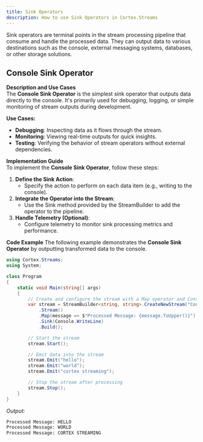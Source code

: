 ```yaml
---
title: Sink Operators
description: How to use Sink Operators in Cortex.Streams
---
```


Sink operators are terminal points in the stream processing pipeline that consume and handle the processed data. They can output data to various destinations such as the console, external messaging systems, databases, or other storage solutions.

## Console Sink Operator

**Description and Use Cases**\
The **Console Sink Operator** is the simplest sink operator that outputs data directly to the console. It's primarily used for debugging, logging, or simple monitoring of stream outputs during development.

**Use Cases:**

- **Debugging**: Inspecting data as it flows through the stream.
- **Monitoring**: Viewing real-time outputs for quick insights.
- **Testing**: Verifying the behavior of stream operators without external dependencies.

**Implementation Guide**\
To implement the **Console Sink Operator**, follow these steps:

1. **Define the Sink Action**:
   - Specify the action to perform on each data item (e.g., writing to the console).
2. **Integrate the Operator into the Stream**:
   - Use the Sink method provided by the StreamBuilder to add the operator to the pipeline.
3. **Handle Telemetry (Optional)**:
   - Configure telemetry to monitor sink processing metrics and performance.

**Code Example**
The following example demonstrates the **Console Sink Operator** by outputting transformed data to the console.

```csharp
using Cortex.Streams;
using System;

class Program
{
    static void Main(string[] args)
    {
        // Create and configure the stream with a Map operator and Console Sink
        var stream = StreamBuilder<string, string>.CreateNewStream("ConsoleSinkStream")
            .Stream()
            .Map(message => $"Processed Message: {message.ToUpper()}") // Transform message to uppercase
            .Sink(Console.WriteLine)                                    // Output to console
            .Build();

        // Start the stream
        stream.Start();

        // Emit data into the stream
        stream.Emit("hello");
        stream.Emit("world");
        stream.Emit("cortex streaming");

        // Stop the stream after processing
        stream.Stop();
    }
}
```
*Output:*

```bash
Processed Message: HELLO
Processed Message: WORLD
Processed Message: CORTEX STREAMING
```